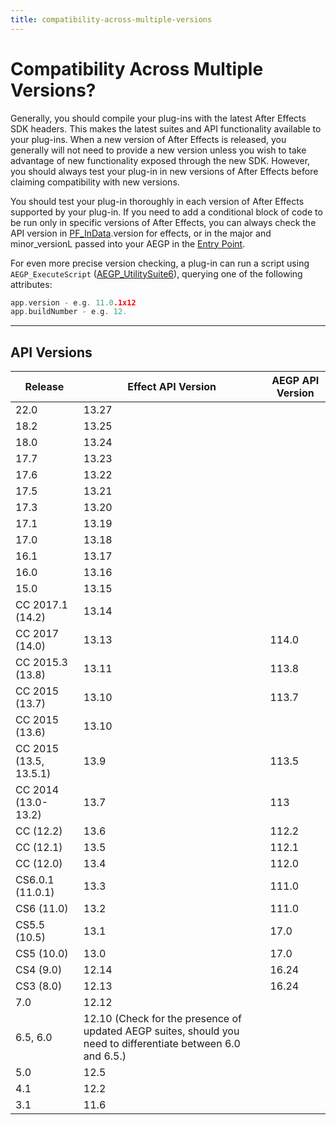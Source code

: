 ```yaml
---
title: compatibility-across-multiple-versions
---
```

# Compatibility Across Multiple Versions?

Generally, you should compile your plug-ins with the latest After Effects SDK headers. This makes the latest suites and API functionality available to your plug-ins. When a new version of After Effects is released, you generally will not need to provide a new version unless you wish to take advantage of new functionality exposed through the new SDK. However, you should always test your plug-in in new versions of After Effects before claiming compatibility with new versions.

You should test your plug-in thoroughly in each version of After Effects supported by your plug-in. If you need to add a conditional block of code to be run only in specific versions of After Effects, you can always check the API version in [PF_InData](../../effect-basics/PF_InData).version for effects, or in the major and minor_versionL passed into your AEGP in the [Entry Point](../../aegps/implementation#entry-point).

For even more precise version checking, a plug-in can run a script using `AEGP_ExecuteScript` ([AEGP_UtilitySuite6](../../aegps/aegp-suites#aegp_utilitysuite6)), querying one of the following attributes:

```cpp
app.version - e.g. 11.0.1x12
app.buildNumber - e.g. 12.
```

---

## API Versions

|        Release         |              Effect API Version              | AEGP API Version |
| ---------------------- | ------------------------------------------------------------------------------------------------------------ | ---------------- |
| 22.0           | 13.27                                |          |
| 18.2           | 13.25                                |          |
| 18.0           | 13.24                                |          |
| 17.7           | 13.23                                |          |
| 17.6           | 13.22                                |          |
| 17.5           | 13.21                                |          |
| 17.3           | 13.20                                |          |
| 17.1           | 13.19                                |          |
| 17.0           | 13.18                                |          |
| 16.1           | 13.17                                |          |
| 16.0           | 13.16                                |          |
| 15.0           | 13.15                                |          |
| CC 2017.1 (14.2)       | 13.14                                |          |
| CC 2017 (14.0)         | 13.13                                | 114.0    |
| CC 2015.3 (13.8)       | 13.11                                | 113.8    |
| CC 2015 (13.7)         | 13.10                                | 113.7    |
| CC 2015 (13.6)         | 13.10                                |          |
| CC 2015 (13.5, 13.5.1) | 13.9                                 | 113.5    |
| CC 2014 (13.0-13.2)    | 13.7                                 | 113      |
| CC (12.2)      | 13.6                                 | 112.2    |
| CC (12.1)      | 13.5                                 | 112.1    |
| CC (12.0)      | 13.4                                 | 112.0    |
| CS6.0.1 (11.0.1)       | 13.3                                 | 111.0    |
| CS6 (11.0)     | 13.2                                 | 111.0    |
| CS5.5 (10.5)   | 13.1                                 | 17.0     |
| CS5 (10.0)     | 13.0                                 | 17.0     |
| CS4 (9.0)      | 12.14                                | 16.24    |
| CS3 (8.0)      | 12.13                                | 16.24    |
| 7.0            | 12.12                                |          |
| 6.5, 6.0       | 12.10 (Check for the presence of updated AEGP suites, should you need to differentiate between 6.0 and 6.5.) |          |
| 5.0            | 12.5                                 |          |
| 4.1            | 12.2                                 |          |
| 3.1            | 11.6                                 |          |
